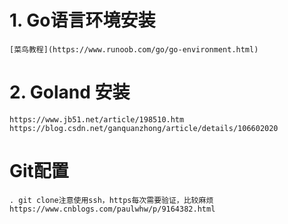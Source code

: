 # 1. Go语言环境安装
    [菜鸟教程](https://www.runoob.com/go/go-environment.html)

# 2. Goland 安装
    https://www.jb51.net/article/198510.htm
    https://blog.csdn.net/ganquanzhong/article/details/106602020


# Git配置
    . git clone注意使用ssh，https每次需要验证，比较麻烦
    https://www.cnblogs.com/paulwhw/p/9164382.html